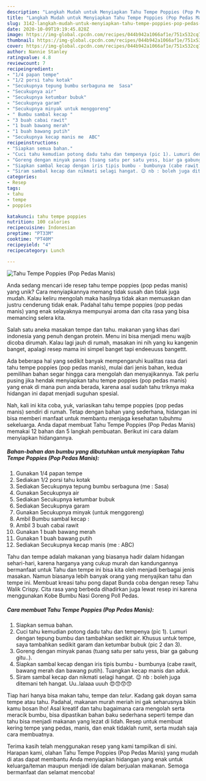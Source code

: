 ```yaml
---
description: "Langkah Mudah untuk Menyiapkan Tahu Tempe Poppies (Pop Pedas Manis), Bikin Ngiler"
title: "Langkah Mudah untuk Menyiapkan Tahu Tempe Poppies (Pop Pedas Manis), Bikin Ngiler"
slug: 3142-langkah-mudah-untuk-menyiapkan-tahu-tempe-poppies-pop-pedas-manis-bikin-ngiler
date: 2020-10-09T19:19:45.828Z
image: https://img-global.cpcdn.com/recipes/044b942a1066af1e/751x532cq70/tahu-tempe-poppies-pop-pedas-manis-foto-resep-utama.jpg
thumbnail: https://img-global.cpcdn.com/recipes/044b942a1066af1e/751x532cq70/tahu-tempe-poppies-pop-pedas-manis-foto-resep-utama.jpg
cover: https://img-global.cpcdn.com/recipes/044b942a1066af1e/751x532cq70/tahu-tempe-poppies-pop-pedas-manis-foto-resep-utama.jpg
author: Nannie Stanley
ratingvalue: 4.8
reviewcount: 7
recipeingredient:
- "1/4 papan tempe"
- "1/2 porsi tahu kotak"
- "Secukupnya tepung bumbu serbaguna me  Sasa"
- "Secukupnya air"
- "Secukupnya ketumbar bubuk"
- "Secukupnya garam"
- "Secukupnya minyak untuk menggoreng"
- " Bumbu sambal kecap "
- "3 buah cabai rawit"
- "1 buah bawang merah"
- "1 buah bawang putih"
- "Secukupnya kecap manis me  ABC"
recipeinstructions:
- "Siapkan semua bahan."
- "Cuci tahu kemudian potong dadu tahu dan tempenya (pic 1). Lumuri dengan tepung bumbu dan tambahkan sedikit air. Khusus untuk tempe, saya tambahkan sedikit garam dan ketumbar bubuk (pic 2 dan 3)."
- "Goreng dengan minyak panas (tuang satu per satu yess, biar ga gabung gitu..)."
- "Siapkan sambal kecap dengan iris tipis bumbu - bumbunya (cabe rawit, bawang merah dan bawang putih). Tuangkan kecap manis dan aduk."
- "Siram sambal kecap dan nikmati selagi hangat. 😉 nb : boleh juga ditemani teh hangat. Uu..lalaaa uuuh 😍😙😙😙"
categories:
- Resep
tags:
- tahu
- tempe
- poppies

katakunci: tahu tempe poppies 
nutrition: 100 calories
recipecuisine: Indonesian
preptime: "PT33M"
cooktime: "PT40M"
recipeyield: "4"
recipecategory: Lunch

---
```



![Tahu Tempe Poppies (Pop Pedas Manis)](https://img-global.cpcdn.com/recipes/044b942a1066af1e/751x532cq70/tahu-tempe-poppies-pop-pedas-manis-foto-resep-utama.jpg)

Anda sedang mencari ide resep tahu tempe poppies (pop pedas manis) yang unik? Cara menyiapkannya memang tidak susah dan tidak juga mudah. Kalau keliru mengolah maka hasilnya tidak akan memuaskan dan justru cenderung tidak enak. Padahal tahu tempe poppies (pop pedas manis) yang enak selayaknya mempunyai aroma dan cita rasa yang bisa memancing selera kita.

Salah satu aneka masakan tempe dan tahu. makanan yang khas dari indonesia yang penuh dengan protein. Menu ini bisa menjadi menu wajib dicoba dirumah. Kalau lagi jauh di rumah, masakan ini nih yang ku kangenin banget, apalagi resep mama ini simpel banget tapi endeeuuss bangettt.

Ada beberapa hal yang sedikit banyak mempengaruhi kualitas rasa dari tahu tempe poppies (pop pedas manis), mulai dari jenis bahan, kedua pemilihan bahan segar hingga cara mengolah dan menyajikannya. Tak perlu pusing jika hendak menyiapkan tahu tempe poppies (pop pedas manis) yang enak di mana pun anda berada, karena asal sudah tahu triknya maka hidangan ini dapat menjadi suguhan spesial.


Nah, kali ini kita coba, yuk, variasikan tahu tempe poppies (pop pedas manis) sendiri di rumah. Tetap dengan bahan yang sederhana, hidangan ini bisa memberi manfaat untuk membantu menjaga kesehatan tubuhmu sekeluarga. Anda dapat membuat Tahu Tempe Poppies (Pop Pedas Manis) memakai 12 bahan dan 5 langkah pembuatan. Berikut ini cara dalam menyiapkan hidangannya.

<!--inarticleads1-->

##### Bahan-bahan dan bumbu yang dibutuhkan untuk menyiapkan Tahu Tempe Poppies (Pop Pedas Manis):

1. Gunakan 1/4 papan tempe
1. Sediakan 1/2 porsi tahu kotak
1. Sediakan Secukupnya tepung bumbu serbaguna (me : Sasa)
1. Gunakan Secukupnya air
1. Sediakan Secukupnya ketumbar bubuk
1. Sediakan Secukupnya garam
1. Gunakan Secukupnya minyak (untuk menggoreng)
1. Ambil  Bumbu sambal kecap :
1. Ambil 3 buah cabai rawit
1. Gunakan 1 buah bawang merah
1. Gunakan 1 buah bawang putih
1. Sediakan Secukupnya kecap manis (me : ABC)


Tahu dan tempe adalah makanan yang biasanya hadir dalam hidangan sehari-hari, karena harganya yang cukup murah dan kandungannya bermanfaat untuk Tahu dan tempe ini bisa kita oleh menjadi berbagai jenis masakan. Namun biasanya lebih banyak orang yang menyajikan tahu dan tempe ini. Membuat kreasi tahu pong dapat Bunda coba dengan resep Tahu Walik Crispy. Cita rasa yang berbeda dihadirkan juga lewat resep ini karena menggunakan Kobe Bumbu Nasi Goreng Poll Pedas. 

<!--inarticleads2-->

##### Cara membuat Tahu Tempe Poppies (Pop Pedas Manis):

1. Siapkan semua bahan.
1. Cuci tahu kemudian potong dadu tahu dan tempenya (pic 1). Lumuri dengan tepung bumbu dan tambahkan sedikit air. Khusus untuk tempe, saya tambahkan sedikit garam dan ketumbar bubuk (pic 2 dan 3).
1. Goreng dengan minyak panas (tuang satu per satu yess, biar ga gabung gitu..).
1. Siapkan sambal kecap dengan iris tipis bumbu - bumbunya (cabe rawit, bawang merah dan bawang putih). Tuangkan kecap manis dan aduk.
1. Siram sambal kecap dan nikmati selagi hangat. 😉 nb : boleh juga ditemani teh hangat. Uu..lalaaa uuuh 😍😙😙😙


Tiap hari hanya bisa makan tahu, tempe dan *telur*. Kadang gak doyan sama tempe atau tahu. Padahal, makanan murah meriah ini gak seharusnya bikin kamu bosan lho! Asal kreatif dan tahu bagaimana cara mengolah serta meracik bumbu, bisa dipastikan bahan baku sederhana seperti tempe dan tahu bisa menjadi makanan yang lezat di lidah. Resep untuk membuat kering tempe yang pedas, manis, dan enak tidaklah rumit, serta mudah saja cara membuatnya. 

Terima kasih telah menggunakan resep yang kami tampilkan di sini. Harapan kami, olahan Tahu Tempe Poppies (Pop Pedas Manis) yang mudah di atas dapat membantu Anda menyiapkan hidangan yang enak untuk keluarga/teman maupun menjadi ide dalam berjualan makanan. Semoga bermanfaat dan selamat mencoba!
